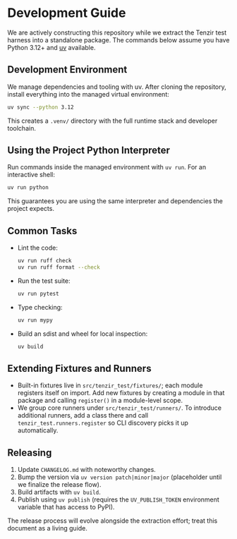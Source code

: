 # Development Guide

We are actively constructing this repository while we extract the Tenzir test
harness into a standalone package. The commands below assume you have Python
3.12+ and [uv](https://docs.astral.sh/uv/) available.

## Development Environment

We manage dependencies and tooling with uv. After cloning the repository,
install everything into the managed virtual environment:

```sh
uv sync --python 3.12
```

This creates a `.venv/` directory with the full runtime stack and developer
toolchain.

## Using the Project Python Interpreter

Run commands inside the managed environment with `uv run`. For an interactive
shell:

```sh
uv run python
```

This guarantees you are using the same interpreter and dependencies the project
expects.

## Common Tasks

- Lint the code:
  ```sh
  uv run ruff check
  uv run ruff format --check
  ```
- Run the test suite:
  ```sh
  uv run pytest
  ```
- Type checking:
  ```sh
  uv run mypy
  ```
- Build an sdist and wheel for local inspection:
  ```sh
  uv build
  ```

## Extending Fixtures and Runners

- Built-in fixtures live in `src/tenzir_test/fixtures/`; each module registers
  itself on import. Add new fixtures by creating a module in that package and
  calling `register()` in a module-level scope.
- We group core runners under `src/tenzir_test/runners/`. To introduce
  additional runners, add a class there and call `tenzir_test.runners.register`
  so CLI discovery picks it up automatically.

## Releasing

1. Update `CHANGELOG.md` with noteworthy changes.
2. Bump the version via `uv version patch|minor|major` (placeholder until we
   finalize the release flow).
3. Build artifacts with `uv build`.
4. Publish using `uv publish` (requires the `UV_PUBLISH_TOKEN` environment
   variable that has access to PyPI).

The release process will evolve alongside the extraction effort; treat this
document as a living guide.
